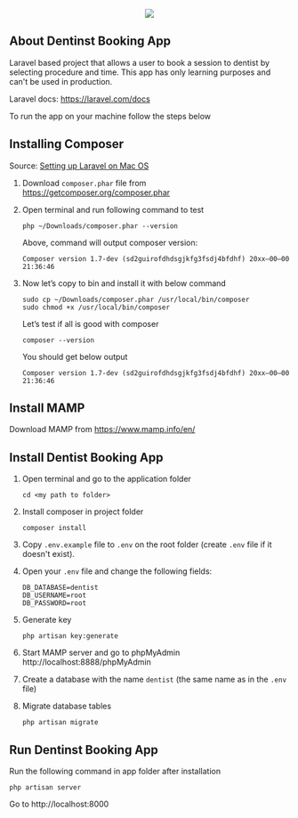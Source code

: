 <p align="center"><img src="https://laravel.com/assets/img/components/logo-laravel.svg"></p>


## About Dentinst Booking App

Laravel based project that allows a user to book a session to dentist by selecting procedure and time. This app has only learning purposes and can't be used in production. 

Laravel docs: https://laravel.com/docs

To run the app on your machine follow the steps below

## Installing Composer

Source: [Setting up Laravel on Mac OS](https://medium.com/@sunilk/laravel-development-guide-setting-up-laravel-on-mac-os-with-xampp-f6d18bb2b55d)

1. 	Download `composer.phar` file from https://getcomposer.org/composer.phar

2. 	Open terminal and run following command to test

	```console
	php ~/Downloads/composer.phar --version
	```

   	Above, command will output composer version:

	```console
	Composer version 1.7-dev (sd2guirofdhdsgjkfg3fsdj4bfdhf) 20xx–00–00 21:36:46
	```

3. 	Now let’s copy to bin and install it with below command

	```console
	sudo cp ~/Downloads/composer.phar /usr/local/bin/composer
	sudo chmod +x /usr/local/bin/composer
	```

	Let’s test if all is good with composer

	```console
	composer --version
	```

	You should get below output

	```console
	Composer version 1.7-dev (sd2guirofdhdsgjkfg3fsdj4bfdhf) 20xx–00–00 21:36:46
	```

## Install MAMP

Download MAMP from https://www.mamp.info/en/

## Install Dentist Booking App

1. 	Open terminal and go to the application folder

	```console
	cd <my path to folder>
	```

2. 	Install composer in project folder

	```console
	composer install
	```

3. 	Copy `.env.example` file to `.env` on the root folder (create `.env` file if it doesn't exist).

4. 	Open your `.env` file and change the following fields:
	
	```
	DB_DATABASE=dentist
	DB_USERNAME=root
	DB_PASSWORD=root
	```

5. 	Generate key

	```console
	php artisan key:generate
	```

6. 	Start MAMP server and go to phpMyAdmin http://localhost:8888/phpMyAdmin

7. 	Create a database with the name `dentist` (the same name as in the `.env` file)

8. 	Migrate database tables

	```console
	php artisan migrate
	```

## Run Dentinst Booking App

Run the following command in app folder after installation

```console
php artisan server
```

Go to http://localhost:8000

